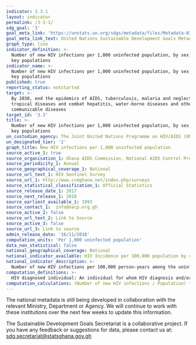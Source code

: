 ```yaml
---
indicator: 3.3.1
layout: indicator
permalink: /3-3-1/
sdg_goal: '3'
goal_meta_link: 'https://unstats.un.org/sdgs/metadata/files/Metadata-03-03-01.pdf'
goal_meta_link_text: United Nations Sustainable Development Goals Metadata (PDF 372 KB)
graph_type: line
indicator_definition: >-
  Number of new HIV infections per 1,000 uninfected population, by sex, age and
  key populations
indicator_name: >-
  Number of new HIV infections per 1,000 uninfected population, by sex, age and
  key populations
published: true
reporting_status: notstarted
target: >-
  By 2030, end the epidemics of AIDS, tuberculosis, malaria and neglected
  tropical diseases and combat hepatitis, water-borne diseases and other
  communicable diseases
target_id: '3.3'
title: >-
  Number of new HIV infections per 1,000 uninfected population, by sex, age and
  key populations
un_custodian_agency: The Joint United Nations Programme on HIV/AIDS (UNAIDS)
un_designated_tier: '2'
graph_title: New HIV infections per 1,000 uninfected population
source_active_1: true
source_organisation_1: Ghana AIDS Commission, National AIDS Control Programme
source_periodicity_1: Annual 
source_geographical_coverage_1: National
source_url_text_1: HIV Sentinel Survey
source_url_1: http://www.ccmghana.net/index.php/surveys
source_statistical_classification_1: Official Statistics
source_release_date_1: 2017
source_next_release_1: 2018
source_earliest_available_1: 1993
source_contact_1:  info@nacp.org.gh
source_active_2: false
source_url_text_2: Link to Source
source_active_3: false
source_url_3: Link to source
admin_release_date: '16/11/2018'
computation_units: 'Per 1,000 uninfected population'
data_non_statistical: false
national_geographical_coverage: National
national_indicator_available: HIV Incidence per 100,000 population by country, age, sex and region of birth.
national_indicator_description: >-
  Number of new HIV infections per 100,000 person-years among the uninfected population. The incidence rate is the number of new cases per population at risk in a given time period.
computation_definitions: >-
  HIV diagnosed individual: An individual for whom HIV diagnosis and/or AIDS, and/or death with HIV positive has been reported. Incidence: The rate of new (or newly diagnosed) cases of the disease.
computation_calculations: (Number of new HIV infections / Population) * 100,000
---
```

The national metadata is still being developed in collaboration with the relevant Ministry, Department or Agency.  We will continue to work with these institutions over the next few weeks to update this information.

The Sustainable Development Goals Secretariat is a collaborative project. If you have any feedback or suggestions for data, please contact us at: sdg.secretariat@statsghana.gov.gh
